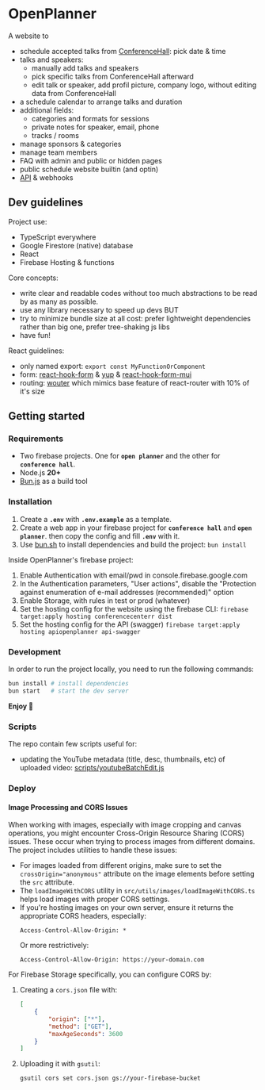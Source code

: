 # OpenPlanner

A website to

-   schedule accepted talks from [ConferenceHall](https://conference-hall.io/): pick date & time
-   talks and speakers:
    -   manually add talks and speakers
    -   pick specific talks from ConferenceHall afterward
    -   edit talk or speaker, add profil picture, company logo, without editing data from ConferenceHall
-   a schedule calendar to arrange talks and duration
-   additional fields:
    -   categories and formats for sessions
    -   private notes for speaker, email, phone
    -   tracks / rooms
-   manage sponsors & categories
-   manage team members
-   FAQ with admin and public or hidden pages
-   public schedule website builtin (and optin)
-   [API](https://api.openplanner.fr/) & webhooks

## Dev guidelines

Project use:

-   TypeScript everywhere
-   Google Firestore (native) database
-   React
-   Firebase Hosting & functions

Core concepts:

-   write clear and readable codes without too much abstractions to be read by as many as possible.
-   use any library necessary to speed up devs BUT
-   try to minimize bundle size at all cost: prefer lightweight dependencies rather than big one, prefer tree-shaking js libs
-   have fun!

React guidelines:

-   only named export: `export const MyFunctionOrComponent`
-   form: [react-hook-form](https://react-hook-form.com/) & [yup](https://github.com/jquense/yup) & [react-hook-form-mui](https://github.com/dohomi/react-hook-form-mui)
-   routing: [wouter](https://github.com/molefrog/wouter) which mimics base feature of react-router with 10% of it's size

## Getting started

### Requirements

-   Two firebase projects. One for **`open planner`** and the other for **`conference hall`**.
-   Node.js **20+**
-   [Bun.js](https://bun.js.org/) as a build tool

### Installation

1. Create a **`.env`** with **`.env.example`** as a template.
2. Create a web app in your firebase project for **`conference hall`** and **`open planner`**. then copy the config and fill **`.env`** with it.
3. Use [bun.sh](https://bun.sh/) to install dependencies and build the project: `bun install`

Inside OpenPlanner's firebase project:

1. Enable Authentication with email/pwd in console.firebase.google.com
2. In the Authentication parameters, "User actions", disable the "Protection against enumeration of e-mail addresses (recommended)" option
3. Enable Storage, with rules in test or prod (whatever)
4. Set the hosting config for the website using the firebase CLI: `firebase target:apply hosting conferencecenterr dist`
5. Set the hosting config for the API (swagger) `firebase target:apply hosting apiopenplanner api-swagger`

### Development

In order to run the project locally, you need to run the following commands:

```bash
bun install # install dependencies
bun start   # start the dev server
```

**Enjoy 🚀**

### Scripts

The repo contain few scripts useful for:

-   updating the YouTube metadata (title, desc, thumbnails, etc) of uploaded video: [scripts/youtubeBatchEdit.js](scripts/youtubeBatchEdit.js)

### Deploy

#### Image Processing and CORS Issues

When working with images, especially with image cropping and canvas operations, you might encounter Cross-Origin Resource Sharing (CORS) issues. These occur when trying to process images from different domains. The project includes utilities to handle these issues:

-   For images loaded from different origins, make sure to set the `crossOrigin="anonymous"` attribute on the image elements before setting the `src` attribute.
-   The `loadImageWithCORS` utility in `src/utils/images/loadImageWithCORS.ts` helps load images with proper CORS settings.
-   If you're hosting images on your own server, ensure it returns the appropriate CORS headers, especially:
    ```
    Access-Control-Allow-Origin: *
    ```
    Or more restrictively:
    ```
    Access-Control-Allow-Origin: https://your-domain.com
    ```

For Firebase Storage specifically, you can configure CORS by:

1. Creating a `cors.json` file with:
    ```json
    [
        {
            "origin": ["*"],
            "method": ["GET"],
            "maxAgeSeconds": 3600
        }
    ]
    ```
2. Uploading it with `gsutil`:
    ```bash
    gsutil cors set cors.json gs://your-firebase-bucket
    ```
